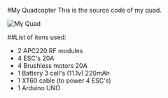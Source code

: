 #My Quadcopter
This is the source code of my quad.

![My Quad](https://raw.githubusercontent.com/vitorleal/quadcopter/master/resources/img/quad.gif "Vitor Leal QuadCopter")


##List of itens used:

- 2 APC220 RF modules
- 4 ESC's 20A
- 4 Brushless motors 20A
- 1 Battery 3 cell's (11.1v) 220mAh
- 1 XT60 cable (to power 4 ESC's)
- 1 Arduino UNO
